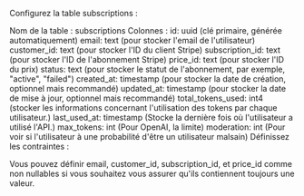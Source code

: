Configurez la table subscriptions :

Nom de la table : subscriptions
Colonnes :
id: uuid (clé primaire, générée automatiquement)
email: text (pour stocker l'email de l'utilisateur)
customer_id: text (pour stocker l'ID du client Stripe)
subscription_id: text (pour stocker l'ID de l'abonnement Stripe)
price_id: text (pour stocker l'ID du prix)
status: text (pour stocker le statut de l'abonnement, par exemple, "active", "failed")
created_at: timestamp (pour stocker la date de création, optionnel mais recommandé)
updated_at: timestamp (pour stocker la date de mise à jour, optionnel mais recommandé)
total_tokens_used: int4 (stocker les informations concernant l'utilisation des tokens par chaque utilisateur.)
last_used_at: timestamp (Stocke la dernière fois où l'utilisateur a utilisé l'API.)
max_tokens: int (Pour OpenAI, la limite)
moderation: int (Pour voir si l'utilisateur à une probabilité d'être un utilisateur malsain)
Définissez les contraintes :

Vous pouvez définir email, customer_id, subscription_id, et price_id comme non nullables si vous souhaitez vous assurer qu'ils contiennent toujours une valeur.